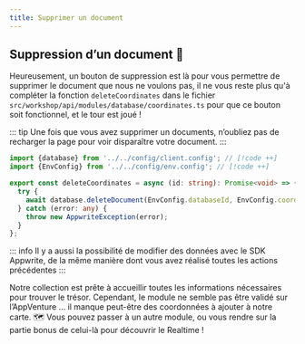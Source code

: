 ```yaml
---
title: Supprimer un document
---
```


<Documentation link="https://appwrite.io/docs/references/cloud/client-web/databases#deleteDocument"></Documentation>

<Hero
title="Enlevons les mauvais documents 🗑️"
image="/assets/workshop/database/forest.jpg"
description="Ça y est, on peut enfin voir ce que contient notre collection, et maintenant, il y a sûrement des données
qui ne nous intéressent pas et qui fausseraient notre chasse vers notre objectif, le trésor ! Une fois les coordonnées
parasites supprimées, il ne nous restera qu’à trouver toutes les bonnes coordonnées dans les différents modules, et le
trésor sera à nous ! 🗺️"
/>

## Suppression d’un document 🚯

Heureusement, un bouton de suppression est là pour vous permettre de supprimer le document que nous ne voulons pas, il
ne vous reste plus qu'à compléter la fonction `deleteCoordinates` dans le
fichier `src/workshop/api/modules/database/coordinates.ts` pour que ce bouton soit fonctionnel, et le tour est joué !

::: tip
Une fois que vous avez supprimer un documents, n’oubliez pas de recharger la page pour voir disparaître votre document.
:::

<Solution>

```ts
import {database} from '../../config/client.config'; // [!code ++]
import {EnvConfig} from '../../config/env.config'; // [!code ++]

export const deleteCoordinates = async (id: string): Promise<void> => {
  try {
    await database.deleteDocument(EnvConfig.databaseId, EnvConfig.coordinatesCollectionId, id); // [!code ++]
  } catch (error: any) {
    throw new AppwriteException(error);
  }
};
```
</Solution>

::: info
Il y a aussi la possibilité de modifier des données avec le SDK Appwrite, de la même manière dont vous avez réalisé
toutes les actions précédentes
:::

Notre collection est prête à accueillir toutes les informations nécessaires pour trouver le trésor. Cependant, le module
ne semble pas être validé sur l’AppVenture ... il manque peut-être des coordonnées à ajouter à notre carte. 🗺️
Vous pouvez passer à un autre module, ou vous rendre sur la partie bonus de celui-là pour découvrir le Realtime !
